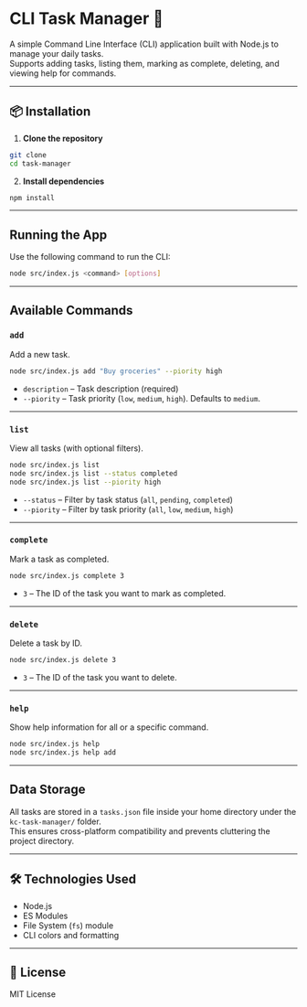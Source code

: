 # CLI Task Manager 📝

A simple Command Line Interface (CLI) application built with Node.js to manage your daily tasks.  
Supports adding tasks, listing them, marking as complete, deleting, and viewing help for commands.

---

## 📦 Installation

1. **Clone the repository**

```bash
git clone
cd task-manager
```

2. **Install dependencies**

```bash
npm install
```

---

## Running the App

Use the following command to run the CLI:

```bash
node src/index.js <command> [options]
```

---

## Available Commands

### `add`

Add a new task.

```bash
node src/index.js add "Buy groceries" --piority high
```

- `description` – Task description (required)
- `--piority` – Task priority (`low`, `medium`, `high`). Defaults to `medium`.

---

### `list`

View all tasks (with optional filters).

```bash
node src/index.js list
node src/index.js list --status completed
node src/index.js list --piority high
```

- `--status` – Filter by task status (`all`, `pending`, `completed`)
- `--piority` – Filter by task priority (`all`, `low`, `medium`, `high`)

---

### `complete`

Mark a task as completed.

```bash
node src/index.js complete 3
```

- `3` – The ID of the task you want to mark as completed.

---

### `delete`

Delete a task by ID.

```bash
node src/index.js delete 3
```

- `3` – The ID of the task you want to delete.

---

### `help`

Show help information for all or a specific command.

```bash
node src/index.js help
node src/index.js help add
```

---

## Data Storage

All tasks are stored in a `tasks.json` file inside your home directory under the `kc-task-manager/` folder.  
This ensures cross-platform compatibility and prevents cluttering the project directory.

---

## 🛠 Technologies Used

- Node.js
- ES Modules
- File System (`fs`) module
- CLI colors and formatting

---

## 🧾 License

MIT License
